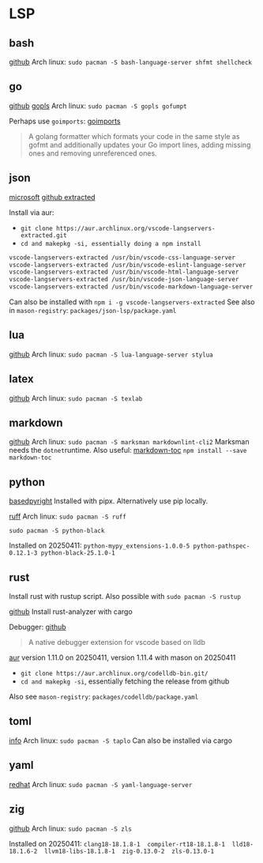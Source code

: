 # LSP

## bash

[github](https://github.com/bash-lsp/bash-language-server)
Arch linux: `sudo pacman -S bash-language-server shfmt shellcheck`

## go

[github](https://github.com/golang/tools/tree/master/gopls)
[gopls](https://pkg.go.dev/golang.org/x/tools/gopls)
Arch linux: `sudo pacman -S gopls gofumpt`

Perhaps use `goimports`:
[goimports](https://pkg.go.dev/golang.org/x/tools/cmd/goimports)

> A golang formatter which formats your code in the same style as gofmt and additionally
> updates your Go import lines, adding missing ones and removing unreferenced ones.

## json

[microsoft](https://github.com/microsoft/vscode-json-languageservice)
[github extracted](https://github.com/hrsh7th/vscode-langservers-extracted)

Install via aur:

- `git clone https://aur.archlinux.org/vscode-langservers-extracted.git`
- `cd and makepkg -si, essentially doing a npm install`

```txt
vscode-langservers-extracted /usr/bin/vscode-css-language-server
vscode-langservers-extracted /usr/bin/vscode-eslint-language-server
vscode-langservers-extracted /usr/bin/vscode-html-language-server
vscode-langservers-extracted /usr/bin/vscode-json-language-server
vscode-langservers-extracted /usr/bin/vscode-markdown-language-server
```

Can also be installed with `npm i -g vscode-langservers-extracted`
See also in `mason-registry`: `packages/json-lsp/package.yaml`

## lua

[github](https://github.com/luals/lua-language-server)
Arch linux: `sudo pacman -S lua-language-server stylua`

## latex

[github](https://github.com/latex-lsp/texlab)
Arch linux: `sudo pacman -S texlab`

## markdown

[github](https://github.com/artempyanykh/marksman)
Arch linux: `sudo pacman -S marksman markdownlint-cli2`
Marksman needs the `dotnet`runtime.
Also useful: [markdown-toc](https://github.com/jonschlinkert/markdown-toc)
`npm install --save markdown-toc`

## python

[basedpyright](https://github.com/detachhead/basedpyright)
Installed with pipx. Alternatively use pip locally.

[ruff](https://github.com/astral-sh/ruff/)
Arch linux: `sudo pacman -S ruff`

`sudo pacman -S python-black`

Installed on 20250411:
`python-mypy_extensions-1.0.0-5 python-pathspec-0.12.1-3 python-black-25.1.0-1`

## rust

Install rust with rustup script. Also possible with `sudo pacman -S rustup`

[github](https://rust-analyzer.github.io/)
Install rust-analyzer with cargo

Debugger:
[github](https://github.com/vadimcn/codelldb)

> A native debugger extension for vscode based on lldb

[aur](https://aur.archlinux.org/packages/codelldb-bin)
version 1.11.0 on 20250411, version 1.11.4 with mason on 20250411

- `git clone https://aur.archlinux.org/codelldb-bin.git/`
- `cd and makepkg -si`, essentially fetching the release from github

Also see `mason-registry`: `packages/codelldb/package.yaml`

## toml

[info](https://taplo.tamasfe.dev/)
Arch linux: `sudo pacman -S taplo`
Can also be installed via cargo

## yaml

[redhat](https://github.com/redhat-developer/yaml-language-server)
Arch linux: `sudo pacman -S yaml-language-server`

## zig

[github](https://github.com/zigtools/zls)
Arch linux: `sudo pacman -S zls`

Installed on 20250411:
`clang18-18.1.8-1  compiler-rt18-18.1.8-1  lld18-18.1.6-2  llvm18-libs-18.1.8-1  zig-0.13.0-2  zls-0.13.0-1`
